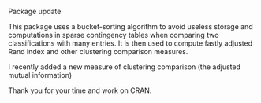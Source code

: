 Package update

This package uses a bucket-sorting algorithm to avoid useless storage and computations in sparse contingency tables when comparing two classifications with many entries. It is then used to compute fastly adjusted Rand index and other clustering comparison measures.

I recently added a new measure of clustering comparison (the adjusted mutual information)

Thank you for your time and work on CRAN.
